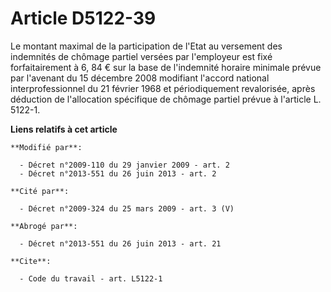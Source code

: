 # Article D5122-39

Le montant maximal de la participation de l'Etat au versement des indemnités de chômage partiel versées par l'employeur est
fixé forfaitairement à 6, 84 € sur la base de l'indemnité horaire minimale prévue par l'avenant du 15 décembre 2008 modifiant
l'accord national interprofessionnel du 21 février 1968 et périodiquement revalorisée, après déduction de l'allocation
spécifique de chômage partiel prévue à l'article L. 5122-1.

**Liens relatifs à cet article**

	**Modifié par**:

	  - Décret n°2009-110 du 29 janvier 2009 - art. 2
	  - Décret n°2013-551 du 26 juin 2013 - art. 2

	**Cité par**:

	  - Décret n°2009-324 du 25 mars 2009 - art. 3 (V)

	**Abrogé par**:

	  - Décret n°2013-551 du 26 juin 2013 - art. 21

	**Cite**:

	  - Code du travail - art. L5122-1
